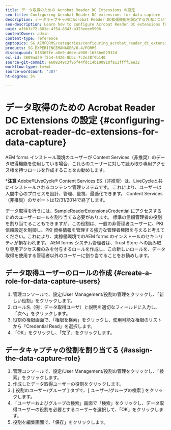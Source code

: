 ```yaml
---
title: データ取得のための Acrobat Reader DC Extensions の設定
seo-title: Configuring Acrobat Reader DC extensions for data capture
description: データキャプチャ用にAcrobat Reader DC拡張機能を設定する方法について説明します。
seo-description: Learn how to configure Acrobat Reader DC extensions for data capture.
uuid: af6b3c72-601e-4f54-8343-a323eeee5906
contentOwner: admin
content-type: reference
geptopics: SG_AEMFORMS/categories/configuring_acrobat_reader_dc_extensions
products: SG_EXPERIENCEMANAGER/6.4/FORMS
discoiquuid: 8f8367fe-a8e9-46ee-a980-1633be02932d
exl-id: 3609ad29-f5b4-4426-8bbc-7c2e38f9b140
source-git-commit: e608249c3f95f44fdc14b100910fa11ffff5ee32
workflow-type: tm+mt
source-wordcount: '307'
ht-degree: 5%

---
```


# データ取得のための Acrobat Reader DC Extensions の設定 {#configuring-acrobat-reader-dc-extensions-for-data-capture}

AEM forms インストール環境のユーザーが Content Services（非推奨）のデータ取得機能を使用している場合、これらのユーザーに対して読み取り専用アクセス権を持つロールを作成することをお勧めします。

***注意**:Adobe®LiveCycle® Content Services ES（非推奨）は、LiveCycleと共にインストールされるコンテンツ管理システムです。 これにより、ユーザーは人間中心のプロセスを設計、管理、監視、最適化できます。 Content Services（非推奨）のサポートは12/31/2014で終了します。

データ取得を行うには、SampleReaderExtensionsCredential にアクセスするためのユーザーロールを割り当てる必要があります。 標準の信頼管理者の役割を割り当てることもできますが、この役割は、一般の非管理者ユーザーに、PKI 信頼設定を制御し、PKI 資格情報を管理する強力な管理者権限を与えると考えてください。これにより、実稼働環境でのAEM forms のインストールのセキュリティが損なわれます。 AEM forms システム管理者は、Trust Store への読み取り専用アクセス権のみを付与するロールを作成し、この新しいロールを、データ取得を使用する管理者以外のユーザーに割り当てることをお勧めします。

## データ取得ユーザーのロールの作成 {#create-a-role-for-data-capture-users}

1. 管理コンソールで、設定/User Management/役割の管理をクリックし、「新しい役割」をクリックします。
1. ロール名（例：データ取得ユーザ）と説明を適切なフィールドに入力し、「次へ」をクリックします。
1. 役割の権限画面で、「権限を検索」をクリックし、使用可能な権限のリストから「Credential Read」を選択します。
1. 「OK」をクリックし、「完了」をクリックします。

## データキャプチャの役割を割り当てる {#assign-the-data-capture-role}

1. 管理コンソールで、設定/User Management/役割の管理をクリックし、「検索」をクリックします。
1. 作成したデータ取得ユーザーの役割をクリックします。
1. [ 役割のユーザー/グループ ] タブで、[ ユーザー/グループの検索 ] をクリックします。
1. 「ユーザーおよびグループの検索」画面で「検索」をクリックし、データ取得ユーザーの役割を必要とするユーザーを選択して、「OK」をクリックします。
1. 役割を編集画面で、「保存」をクリックします。
